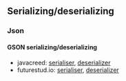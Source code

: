## Serializing/deserializing
### Json
#### GSON serializing/deserializing
- javacreed: [serialiser](http://www.javacreed.com/gson-serialiser-example/), [deserializer](http://www.javacreed.com/gson-deserialiser-example/)
- futurestud.io: [serialiser](https://futurestud.io/tutorials/gson-advanced-custom-serialization-part-1), [deserializer](https://futurestud.io/tutorials/gson-advanced-custom-deserialization-basics)
